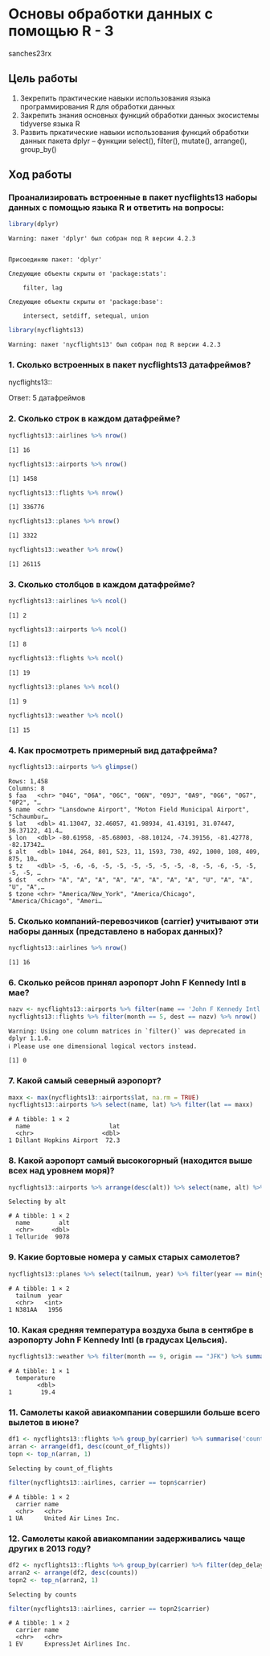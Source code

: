 Основы обработки данных с помощью R - 3
================
sanches23rx

## Цель работы

1.  Зекрепить практические навыки использования языка программирования R
    для обработки данных
2.  Закрепить знания основных функций обработки данных экосистемы
    tidyverse языка R
3.  Развить пркатические навыки использования функций обработки данных
    пакета dplyr – функции select(), filter(), mutate(), arrange(),
    group_by()

## Ход работы

### Проанализировать встроенные в пакет nycflights13 наборы данных с помощью языка R и ответить на вопросы:

``` r
library(dplyr)
```

    Warning: пакет 'dplyr' был собран под R версии 4.2.3


    Присоединяю пакет: 'dplyr'

    Следующие объекты скрыты от 'package:stats':

        filter, lag

    Следующие объекты скрыты от 'package:base':

        intersect, setdiff, setequal, union

``` r
library(nycflights13)
```

    Warning: пакет 'nycflights13' был собран под R версии 4.2.3

### 1. Сколько встроенных в пакет nycflights13 датафреймов?

nycflights13::

Ответ: 5 датафреймов

### 2. Сколько строк в каждом датафрейме?

``` r
nycflights13::airlines %>% nrow()
```

    [1] 16

``` r
nycflights13::airports %>% nrow()
```

    [1] 1458

``` r
nycflights13::flights %>% nrow()
```

    [1] 336776

``` r
nycflights13::planes %>% nrow()
```

    [1] 3322

``` r
nycflights13::weather %>% nrow()
```

    [1] 26115

### 3. Сколько столбцов в каждом датафрейме?

``` r
nycflights13::airlines %>% ncol()
```

    [1] 2

``` r
nycflights13::airports %>% ncol()
```

    [1] 8

``` r
nycflights13::flights %>% ncol()
```

    [1] 19

``` r
nycflights13::planes %>% ncol()
```

    [1] 9

``` r
nycflights13::weather %>% ncol()
```

    [1] 15

### 4. Как просмотреть примерный вид датафрейма?

``` r
nycflights13::airports %>% glimpse()
```

    Rows: 1,458
    Columns: 8
    $ faa   <chr> "04G", "06A", "06C", "06N", "09J", "0A9", "0G6", "0G7", "0P2", "…
    $ name  <chr> "Lansdowne Airport", "Moton Field Municipal Airport", "Schaumbur…
    $ lat   <dbl> 41.13047, 32.46057, 41.98934, 41.43191, 31.07447, 36.37122, 41.4…
    $ lon   <dbl> -80.61958, -85.68003, -88.10124, -74.39156, -81.42778, -82.17342…
    $ alt   <dbl> 1044, 264, 801, 523, 11, 1593, 730, 492, 1000, 108, 409, 875, 10…
    $ tz    <dbl> -5, -6, -6, -5, -5, -5, -5, -5, -5, -8, -5, -6, -5, -5, -5, -5, …
    $ dst   <chr> "A", "A", "A", "A", "A", "A", "A", "A", "U", "A", "A", "U", "A",…
    $ tzone <chr> "America/New_York", "America/Chicago", "America/Chicago", "Ameri…

### 5. Сколько компаний-перевозчиков (carrier) учитывают эти наборы данных (представлено в наборах данных)?

``` r
nycflights13::airlines %>% nrow()
```

    [1] 16

### 6. Сколько рейсов принял аэропорт John F Kennedy Intl в мае?

``` r
nazv <- nycflights13::airports %>% filter(name == 'John F Kennedy Intl') %>% select(faa)
nycflights13::flights %>% filter(month == 5, dest == nazv) %>% nrow()
```

    Warning: Using one column matrices in `filter()` was deprecated in dplyr 1.1.0.
    ℹ Please use one dimensional logical vectors instead.

    [1] 0

### 7. Какой самый северный аэропорт?

``` r
maxx <- max(nycflights13::airports$lat, na.rm = TRUE)
nycflights13::airports %>% select(name, lat) %>% filter(lat == maxx)
```

    # A tibble: 1 × 2
      name                      lat
      <chr>                   <dbl>
    1 Dillant Hopkins Airport  72.3

### 8. Какой аэропорт самый высокогорный (находится выше всех над уровнем моря)?

``` r
nycflights13::airports %>% arrange(desc(alt)) %>% select(name, alt) %>% top_n(1)
```

    Selecting by alt

    # A tibble: 1 × 2
      name        alt
      <chr>     <dbl>
    1 Telluride  9078

### 9. Какие бортовые номера у самых старых самолетов?

``` r
nycflights13::planes %>% select(tailnum, year) %>% filter(year == min(year, na.rm = TRUE))
```

    # A tibble: 1 × 2
      tailnum  year
      <chr>   <int>
    1 N381AA   1956

### 10. Какая средняя температура воздуха была в сентябре в аэропорту John F Kennedy Intl (в градусах Цельсия).

``` r
nycflights13::weather %>% filter(month == 9, origin == "JFK") %>% summarise('temperature' = ((temp_mean = mean(temp, 0, na.rm = TRUE))-32)*5/9)
```

    # A tibble: 1 × 1
      temperature
            <dbl>
    1        19.4

### 11. Самолеты какой авиакомпании совершили больше всего вылетов в июне?

``` r
df1 <- nycflights13::flights %>% group_by(carrier) %>% summarise('count_of_flights' = n())
arran <- arrange(df1, desc(count_of_flights))
topn <- top_n(arran, 1)
```

    Selecting by count_of_flights

``` r
filter(nycflights13::airlines, carrier == topn$carrier)
```

    # A tibble: 1 × 2
      carrier name                 
      <chr>   <chr>                
    1 UA      United Air Lines Inc.

### 12. Самолеты какой авиакомпании задерживались чаще других в 2013 году?

``` r
df2 <- nycflights13::flights %>% group_by(carrier) %>% filter(dep_delay > 0, arr_delay > 0) %>% summarise('counts' = n())
arran2 <- arrange(df2, desc(counts))
topn2 <- top_n(arran2, 1)
```

    Selecting by counts

``` r
filter(nycflights13::airlines, carrier == topn2$carrier)
```

    # A tibble: 1 × 2
      carrier name                    
      <chr>   <chr>                   
    1 EV      ExpressJet Airlines Inc.
